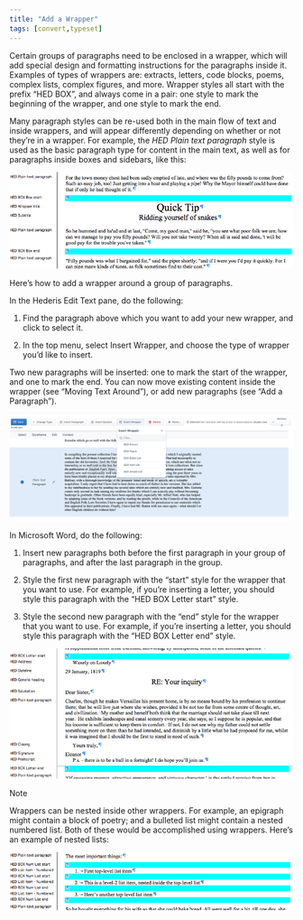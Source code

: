 ```yaml
---
title: "Add a Wrapper"
tags: [convert,typeset]
---
```

 
<html><body><section data-type="chapter" class="hsecchapter" data-hederis-type="hsecchapter" id="add-a-wrapper" data-pi-attrs="id: add-a-wrapper; data-tags: convert,typeset;" role="doc-chapter" data-tags="convert,typeset" data-author-name=" " data-book-title=" " title="Add a Wrapper"><p class="hblkp" data-hederis-type="hblkp" id="pbEaphIUL">Certain groups of paragraphs need to be enclosed in a wrapper, which will add special design and formatting instructions for the paragraphs inside it. Examples of types of wrappers are: extracts, letters, code blocks, poems, complex lists, complex figures, and more. Wrapper styles all start with the prefix &#8220;HED BOX&#8221;, and always come in a pair: one style to mark the beginning of the wrapper, and one style to mark the end.</p><p class="hblkp" data-hederis-type="hblkp" id="pFp93uYyW">Many paragraph styles can be re-used both in the main flow of text and inside wrappers, and will appear differently depending on whether or not they&#8217;re in a wrapper. For example, the <em data-hederis-type="hspanem" id="pNJ9dyWE4">HED Plain text paragraph</em> style is used as the basic paragraph type for content in the main text, as well as for paragraphs inside boxes and sidebars, like this:</p><img data-hederis-type="hblkimg" class="hblkimg" id="pPaM4Sjbt" src="/images/wrapper1.png" data-img-src="/images/wrapper1.png"/><p class="hblkp" data-hederis-type="hblkp" id="pkcmceGSH">Here&#8217;s how to add a wrapper around a group of paragraphs.</p><p class="hblkp" data-hederis-type="hblkp" id="pTmG1c7mX">In the Hederis Edit Text pane, do the following:</p><ol class="hwprnumlist" data-hederis-type="hwprnumlist" id="piin0Vpay"><li class="hblkoli" data-hederis-type="hblkoli" id="li0G0jNO75"><p class="hblkoli" data-hederis-type="hblklip" id="p4kdwRRRY">Find the paragraph above which you want to add your new wrapper, and click to select it.</p></li><li class="hblkoli" data-hederis-type="hblkoli" id="liVNIFGUkC"><p class="hblkoli" data-hederis-type="hblklip" id="puIw9Gnh4">In the top menu, select Insert Wrapper, and choose the type of wrapper you&#8217;d like to insert.</p></li></ol><p class="hblkp" data-hederis-type="hblkp" id="p6Jc0Qfcw">Two new paragraphs will be inserted: one to mark the start of the wrapper, and one to mark the end. You can now move existing content inside the wrapper (see &#8220;Moving Text Around&#8221;), or add new paragraphs (see &#8220;Add a Paragraph&#8221;).</p><img data-hederis-type="hblkimg" class="hblkimg" id="poh7dOOrY" src="/images/wrapper2.png" data-img-src="/images/wrapper2.png"/><p class="hblkp" data-hederis-type="hblkp" id="pgGO00qsJ">In Microsoft Word, do the following:</p><ol class="hwprnumlist" data-hederis-type="hwprnumlist" id="ptvGbScMO"><li class="hblkoli" data-hederis-type="hblkoli" id="lijEbwC5Wd"><p class="hblkoli" data-hederis-type="hblklip" id="pnoWe8UKI">Insert new paragraphs both before the first paragraph in your group of paragraphs, and after the last paragraph in the group.</p></li><li class="hblkoli" data-hederis-type="hblkoli" id="lihyM6gXE8"><p class="hblkoli" data-hederis-type="hblklip" id="pllitIgqM">Style the first new paragraph with the &#8220;start&#8221; style for the wrapper that you want to use. For example, if you&#8217;re inserting a letter, you should style this paragraph with the &#8220;HED BOX Letter start&#8221; style.</p></li><li class="hblkoli" data-hederis-type="hblkoli" id="libHPHeoAS"><p class="hblkoli" data-hederis-type="hblklip" id="pZs01WvFT">Style the second new paragraph with the &#8220;end&#8221; style for the wrapper that you want to use. For example, if you&#8217;re inserting a letter, you should style this paragraph with the &#8220;HED BOX Letter end&#8221; style.</p></li></ol><img data-hederis-type="hblkimg" class="hblkimg" id="pKij9ncyE" src="/images/letter1.png" data-img-src="/images/letter1.png"/><aside class="hwprbox box" data-hederis-type="hwprbox" id="p6iaOTxYb" data-type="sidebar"><p class="hblktype" data-hederis-type="hblktype" id="p46Up5uo2">Note</p><p class="hblkp" data-hederis-type="hblkp" id="p4zfnfZg1">Wrappers can be nested inside other wrappers. For example, an epigraph might contain a block of poetry; and a bulleted list might contain a nested numbered list. Both of these would be accomplished using wrappers. Here&#8217;s an example of nested lists:</p></aside><img data-hederis-type="hblkimg" class="hblkimg" id="pfb1kSl43" src="/images/list1.png" data-img-src="/images/list1.png"/></section></body></html>
